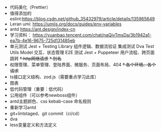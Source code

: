 * 代码美化（Prettier）
* 值得添加的eslint:https://blog.csdn.net/github_35432979/article/details/135965649
* Leran umi: https://umijs.org/docs/guides/env-variables
* antd https://ant.design/index-cn
* 学习资料： https://yuanbao.tencent.com/chat/naQivTmsDa/3b1942a1-ea7b-4e16-9675-725d131485eb
* 单元测试	Jest + Testing Library	组件逻辑、数据流验证
  集成测试	Dva Test Utils	Model 交互、状态管理
  E2E 测试	Jest + Puppeteer	用户流程、跨页面跳转
~~* http网络请求~~
~~* 别名~~
* 权限管理、菜单管理、登陆界面、微服务、页面布局、404
~~* 各个环境、各个请求~~
* ts接口定义结构、zod.js（需要重点学习此库）
* 图表
* 低代码管理（重要：低代码）
* 公用组件（可以参考newboss组件）
* antd主题颜色、css kebab-case 命名规则
* 重新学习antd
* git+lintstaged、git commit（ci/cd）
* dva
* less变量定义和方法定义


 
